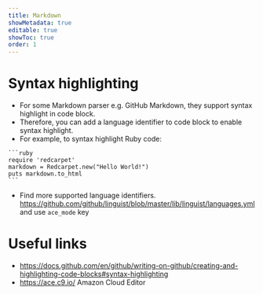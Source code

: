 ```yaml
---
title: Markdown
showMetadata: true
editable: true
showToc: true
order: 1
---
```


# Syntax highlighting

- For some Markdown parser e.g. GitHub Markdown, they support syntax highlight in code block.
- Therefore, you can add a language identifier to code block to enable syntax highlight.
- For example, to syntax highlight Ruby code:

<!-- https://stackoverflow.com/a/31834381/1872200 -->
~~~
```ruby
require 'redcarpet'
markdown = Redcarpet.new("Hello World!")
puts markdown.to_html
```
~~~

- Find more supported language identifiers. https://github.com/github/linguist/blob/master/lib/linguist/languages.yml and use `ace_mode` key

# Useful links
- https://docs.github.com/en/github/writing-on-github/creating-and-highlighting-code-blocks#syntax-highlighting
- https://ace.c9.io/ Amazon Cloud Editor
